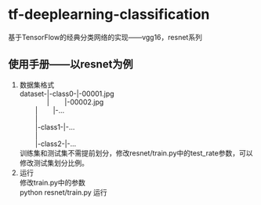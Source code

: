 # tf-deeplearning-classification
基于TensorFlow的经典分类网络的实现——vgg16，resnet系列

## 使用手册——以resnet为例
1. 数据集格式   
dataset-|-class0-|-00001.jpg  
&nbsp;&nbsp;&nbsp;&nbsp;&nbsp;&nbsp;&nbsp;&nbsp;&nbsp;&nbsp;&nbsp;&nbsp;&nbsp;&nbsp;|&nbsp;&nbsp;&nbsp;&nbsp;&nbsp;&nbsp;&nbsp;&nbsp;|-00002.jpg   
&nbsp;&nbsp;&nbsp;&nbsp;&nbsp;&nbsp;&nbsp;&nbsp;|&nbsp;&nbsp;&nbsp;&nbsp;&nbsp;&nbsp;&nbsp;&nbsp;|-...   
&nbsp;&nbsp;&nbsp;&nbsp;&nbsp;&nbsp;&nbsp;&nbsp;|    
&nbsp;&nbsp;&nbsp;&nbsp;&nbsp;&nbsp;&nbsp;&nbsp;|-class1-|-...    
&nbsp;&nbsp;&nbsp;&nbsp;&nbsp;&nbsp;&nbsp;&nbsp;|    
&nbsp;&nbsp;&nbsp;&nbsp;&nbsp;&nbsp;&nbsp;&nbsp;|-class2-|-...    
训练集和测试集不需提前划分，修改resnet/train.py中的test_rate参数，可以修改测试集划分比例。   
2. 运行    
修改train.py中的参数   
python resnet/train.py 运行   
